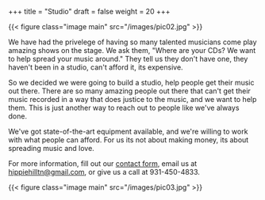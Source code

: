 +++
title = "Studio"
draft = false
weight = 20
+++

{{< figure class="image main" src="/images/pic02.jpg" >}}

We have had the privelege of having so many talented musicians come play amazing
shows on the stage.  We ask them, "Where are your CDs?  We want to help spread
your music around."  They tell us they don't have one, they haven't been in a 
studio, can't afford it, its expensive.

So we decided we were going to build a studio, help people get their music out there.
There are so many amazing people out there that can't get their music recorded
in a way that does justice to the music, and we want to help them.  This is
just another way to reach out to people like we've always done.

We've got state-of-the-art equipment available, and we're willing to work with what
people can afford.  For us its not about making money, its about spreading music 
and love.

For more information, fill out our 
[contact form](http://hillfolkentertainment.com/#contact), email us at 
<hippiehilltn@gmail.com>, or give us a call at 931-450-4833.

{{< figure class="image main" src="/images/pic03.jpg" >}}


[//]: # ( {{< gallery dir="/galleries/studio/" />}} )

